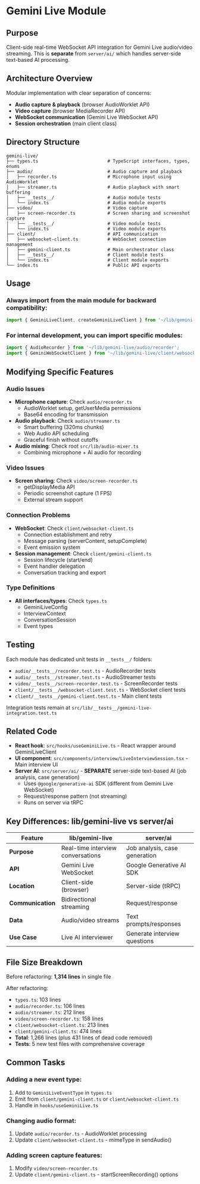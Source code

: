 # Gemini Live Module

## Purpose
Client-side real-time WebSocket API integration for Gemini Live audio/video streaming.
This is **separate** from `server/ai/` which handles server-side text-based AI processing.

## Architecture Overview
Modular implementation with clear separation of concerns:
- **Audio capture & playback** (browser AudioWorklet API)
- **Video capture** (browser MediaRecorder API)
- **WebSocket communication** (Gemini Live WebSocket API)
- **Session orchestration** (main client class)

## Directory Structure

```
gemini-live/
├── types.ts                          # TypeScript interfaces, types, enums
├── audio/                            # Audio capture and playback
│   ├── recorder.ts                   # Microphone input using AudioWorklet
│   ├── streamer.ts                   # Audio playback with smart buffering
│   ├── __tests__/                    # Audio module tests
│   └── index.ts                      # Audio module exports
├── video/                            # Video capture
│   ├── screen-recorder.ts            # Screen sharing and screenshot capture
│   ├── __tests__/                    # Video module tests
│   └── index.ts                      # Video module exports
├── client/                           # API communication
│   ├── websocket-client.ts           # WebSocket connection management
│   ├── gemini-client.ts              # Main orchestrator class
│   ├── __tests__/                    # Client module tests
│   └── index.ts                      # Client module exports
└── index.ts                          # Public API exports
```

## Usage

### Always import from the main module for backward compatibility:
```typescript
import { GeminiLiveClient, createGeminiLiveClient } from '~/lib/gemini-live';
```

### For internal development, you can import specific modules:
```typescript
import { AudioRecorder } from '~/lib/gemini-live/audio/recorder';
import { GeminiWebSocketClient } from '~/lib/gemini-live/client/websocket-client';
```

## Modifying Specific Features

### Audio Issues
- **Microphone capture**: Check `audio/recorder.ts`
  - AudioWorklet setup, getUserMedia permissions
  - Base64 encoding for transmission
- **Audio playback**: Check `audio/streamer.ts`
  - Smart buffering (320ms chunks)
  - Web Audio API scheduling
  - Graceful finish without cutoffs
- **Audio mixing**: Check root `src/lib/audio-mixer.ts`
  - Combining microphone + AI audio for recording

### Video Issues
- **Screen sharing**: Check `video/screen-recorder.ts`
  - getDisplayMedia API
  - Periodic screenshot capture (1 FPS)
  - External stream support

### Connection Problems
- **WebSocket**: Check `client/websocket-client.ts`
  - Connection establishment and retry
  - Message parsing (serverContent, setupComplete)
  - Event emission system
- **Session management**: Check `client/gemini-client.ts`
  - Session lifecycle (start/end)
  - Event handler delegation
  - Conversation tracking and export

### Type Definitions
- **All interfaces/types**: Check `types.ts`
  - GeminiLiveConfig
  - InterviewContext
  - ConversationSession
  - Event types

## Testing

Each module has dedicated unit tests in `__tests__/` folders:
- `audio/__tests__/recorder.test.ts` - AudioRecorder tests
- `audio/__tests__/streamer.test.ts` - AudioStreamer tests
- `video/__tests__/screen-recorder.test.ts` - ScreenRecorder tests
- `client/__tests__/websocket-client.test.ts` - WebSocket client tests
- `client/__tests__/gemini-client.test.ts` - Main client tests

Integration tests remain at `src/lib/__tests__/gemini-live-integration.test.ts`

## Related Code

- **React hook**: `src/hooks/useGeminiLive.ts` - React wrapper around GeminiLiveClient
- **UI component**: `src/components/interview/LiveInterviewSession.tsx` - Main interview UI
- **Server AI**: `src/server/ai/` - **SEPARATE** server-side text-based AI (job analysis, case generation)
  - Uses `@google/generative-ai` SDK (different from Gemini Live WebSocket)
  - Request/response pattern (not streaming)
  - Runs on server via tRPC

## Key Differences: lib/gemini-live vs server/ai

| Feature | lib/gemini-live | server/ai |
|---------|----------------|-----------|
| **Purpose** | Real-time interview conversations | Job analysis, case generation |
| **API** | Gemini Live WebSocket | Google Generative AI SDK |
| **Location** | Client-side (browser) | Server-side (tRPC) |
| **Communication** | Bidirectional streaming | Request/response |
| **Data** | Audio/video streams | Text prompts/responses |
| **Use Case** | Live AI interviewer | Generate interview questions |

## File Size Breakdown

Before refactoring: **1,314 lines** in single file

After refactoring:
- `types.ts`: 103 lines
- `audio/recorder.ts`: 106 lines
- `audio/streamer.ts`: 212 lines
- `video/screen-recorder.ts`: 158 lines
- `client/websocket-client.ts`: 213 lines
- `client/gemini-client.ts`: 474 lines
- **Total**: 1,266 lines (plus 431 lines of dead code removed)
- **Tests**: 5 new test files with comprehensive coverage

## Common Tasks

### Adding a new event type:
1. Add to `GeminiLiveEventType` in `types.ts`
2. Emit from `client/gemini-client.ts` or `client/websocket-client.ts`
3. Handle in `hooks/useGeminiLive.ts`

### Changing audio format:
1. Update `audio/recorder.ts` - AudioWorklet processing
2. Update `client/websocket-client.ts` - mimeType in sendAudio()

### Adding screen capture features:
1. Modify `video/screen-recorder.ts`
2. Update `client/gemini-client.ts` - startScreenRecording() options
